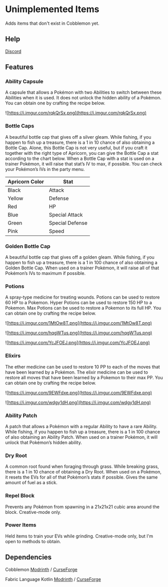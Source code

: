 # Unimplemented Items

Adds items that don't exist in Cobblemon yet.

## Help

[Discord](https://discord.com/invite/WKAR27SdSv)

## Features

### Ability Capsule

A capsule that allows a Pokémon with two Abilities to switch between these Abilities when it is used. It does not unlock the hidden ability of a Pokémon. You can obtain one by crafting the recipe below.

![https://i.imgur.com/rqkQrSx.png](https://i.imgur.com/rqkQrSx.png)

### Bottle Caps

A beautiful bottle cap that gives off a silver gleam. While fishing, if you happen to fish up a treasure, there is a 1 in 10 chance of also obtaining a Bottle Cap. Alone, this Bottle Cap is not very useful, but if you craft it together with the right type of Apricorn, you can give the Bottle Cap a stat according to the chart below. When a Bottle Cap with a stat is used on a trainer Pokémon, it will raise that stat’s IV to max, if possible. You can check your Pokémon’s IVs in the party menu.

| Apricorn Color | Stat |
| --- | --- |
| Black | Attack |
| Yellow | Defense |
| Red | HP |
| Blue | Special Attack |
| Green | Special Defense |
| Pink | Speed |

### Golden Bottle Cap

A beautiful bottle cap that gives off a golden gleam. While fishing, if you happen to fish up a treasure, there is a 1 in 100 chance of also obtaining a Golden Bottle Cap. When used on a trainer Pokémon, it will raise all of that Pokémon’s IVs to maximum if possible.

### Potions

A spray-type medicine for treating wounds. Potions can be used to restore 60 HP to a Pokemon. Hyper Potions can be used to restore 150 HP to a Pokemon. Max Potions can be used to restore a Pokemon to its full HP. You can obtain one by crafting the recipe below.

![https://i.imgur.com/1MtOw8T.png](https://i.imgur.com/1MtOw8T.png)

![https://i.imgur.com/hqgWTus.png](https://i.imgur.com/hqgWTus.png)

![https://i.imgur.com/YcJFOEJ.png](https://i.imgur.com/YcJFOEJ.png)

### Elixirs

The ether medicine can be used to restore 10 PP to each of the moves that have been learned by a Pokémon. The elixir medicine can be used to restore all moves that have been learned by a Pokemon to their max PP. You can obtain one by crafting the recipe below.

![https://i.imgur.com/9EWFdxe.png](https://i.imgur.com/9EWFdxe.png)

![https://i.imgur.com/wdgy1dH.png](https://i.imgur.com/wdgy1dH.png)

### Ability Patch

A patch that allows a Pokémon with a regular Ability to have a rare Ability. While fishing, if you happen to fish up a treasure, there is a 1 in 100 chance of also obtaining an Ability Patch. When used on a trainer Pokémon, it will unlock that Pokémon’s hidden ability.

### Dry Root

A common root found when foraging through grass. While breaking grass, there is a 1 in 10 chance of obtaining a Dry Root. When used on a Pokémon, it resets the EVs for all of that Pokémon’s stats if possible. Gives the same amount of fuel as a stick.

### Repel Block

Prevents any Pokémon from spawning in a 21x21x21 cubic area around the block. Creative-mode only.

### Power Items

Held items to train your EVs while grinding. Creative-mode only, but I'm open to methods to obtain.

## Dependencies

Cobblemon [Modrinth](https://modrinth.com/mod/cobblemon) / [CurseForge](https://www.curseforge.com/minecraft/mc-mods/cobblemon)

Fabric Language Kotlin [Modrinth](https://modrinth.com/mod/fabric-language-kotlin) / [CurseForge](https://www.curseforge.com/minecraft/mc-mods/fabric-language-kotlin)
